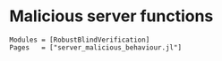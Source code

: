 # Malicious server functions

```@autodocs
Modules = [RobustBlindVerification]
Pages   = ["server_malicious_behaviour.jl"]
```
